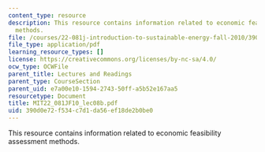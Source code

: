 ```yaml
---
content_type: resource
description: This resource contains information related to economic feasibility assessment
  methods.
file: /courses/22-081j-introduction-to-sustainable-energy-fall-2010/390d0e72f534c7d1da56ef18de2b0be0_MIT22_081JF10_lec08b.pdf
file_type: application/pdf
learning_resource_types: []
license: https://creativecommons.org/licenses/by-nc-sa/4.0/
ocw_type: OCWFile
parent_title: Lectures and Readings
parent_type: CourseSection
parent_uid: e7a00e10-1594-2743-50ff-a5b52e167aa5
resourcetype: Document
title: MIT22_081JF10_lec08b.pdf
uid: 390d0e72-f534-c7d1-da56-ef18de2b0be0
---
```

This resource contains information related to economic feasibility assessment methods.